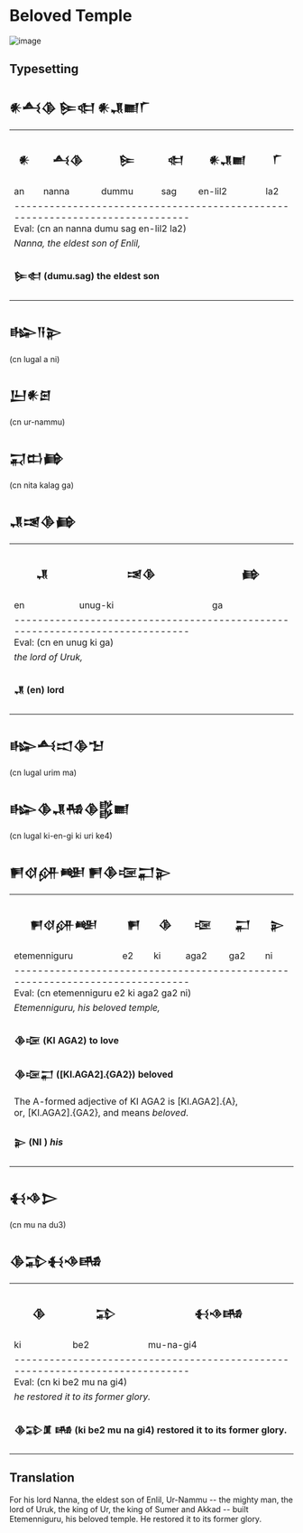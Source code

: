 # Beloved Temple

![image](https://github.com/user-attachments/assets/7eac47c2-d65d-43aa-a26f-021d460825dc)

## Typesetting

<h2>𒀭𒋀𒆠 𒌉𒊕 𒀭𒂗𒆤𒇲</h2>
<table>
 <tr>
  <th><h3>𒀭</h3></th>
  <th><h3>𒋀𒆠</h3></th>
  <th><h3>𒌉</h3></th>
   <th><h3>𒊕</h3></th>
  <th><h3>𒀭𒂗𒆤</h3></th>
   <th><h3>𒇲</h3></th>
 </tr>
 <tr>
  <td>an</td>
  <td>nanna</td>
   <td>dummu</td>
   <td>sag</td>
   <td>en-lil2</td>
   <td>la2</td>
 </tr>
 <tr>
  <td colspan="6">
  -----------------------------------------------------------------------------</br>
  Eval: (cn an nanna dumu sag en-lil2 la2)
  </td>
 </tr>
 <tr>
  <td colspan="6">
  <i>Nanna, the eldest son of Enlil,</i>
  </td>
 </tr>
 <tr>
  <td colspan="6">
  <h4>𒌉𒊕  (dumu.sag) the eldest son</h4>
  </td>
 </tr>
</table>

                             
<h2>𒈗𒀀𒉌</h2>
(cn lugal a ni)
                               
<h2>𒌨𒀭𒇉</h2>
(cn ur-nammu)
                                  
<h2>𒍑𒆗𒂵</h2>
(cn nita kalag ga)
                             
<h2>𒂗𒀔𒆠𒂵</h2>
<table>
 <tr>
  <th><h3>𒂗</h3></th>
  <th><h3>𒀔𒆠</h3></th>
   <th><h3>𒂵</h3></th>
 </tr>
 <tr>
  <td>en</td>
  <td>unug-ki</td>
   <td>ga</td>
 </tr>
 <tr>
  <td colspan="3">
  -----------------------------------------------------------------------------</br>
  Eval: (cn en unug ki ga)
  </td>
 </tr>
 <tr>
  <td colspan="3">
  <i>the lord of Uruk,</i>
  </td>
 </tr>
 <tr>
  <td colspan="4">
  <h4>𒂗 (en) lord</h4>
  </td>
 </tr>
</table>


                         
<h2>𒈗𒋀𒀊𒆠𒈠</h2>
(cn lugal urim ma)
                          
<h2>𒈗𒆠𒂗𒄀𒆠𒌵𒆤</h2>
(cn lugal ki-en-gi ki uri ke4)
             
                            
<h2>𒂍𒋼𒉎𒅍 𒂍𒆠𒉘𒂷𒉌</h2>
<table>
 <tr>
  <th><h3>𒂍𒋼𒉎𒅍</h3></th>
  <th><h3>𒂍</h3></th>
  <th><h3>𒆠</h3></th>
  <th><h3>𒉘</h3></th>
   <th><h3>𒂷</h3></th>
  <th><h3>𒉌</h3></th>
 </tr>
 <tr>
  <td>etemenniguru</td>
  <td>e2</td>
  <td>ki</td>
   <td>aga2</td>
   <td>ga2</td>
   <td>ni</td>
 </tr>
 <tr>
  <td colspan="6">
  -----------------------------------------------------------------------------</br>
  Eval: (cn etemenniguru e2 ki aga2 ga2 ni)
  </td>
 </tr>
 <tr>
  <td colspan="6">
  <i>Etemenniguru, his beloved temple,</i>
  </td>
 </tr>
 <tr>
  <td colspan="6">
  <h4>𒆠𒉘  (KI AGA2) to love</h4>
  <h4>𒆠𒉘𒂷 ([KI.AGA2].{GA2}) beloved </h4>
  The A-formed adjective of KI AGA2 is [KI.AGA2].{A},</br>
  or, [KI.AGA2].{GA2}, and means <i>beloved</i>.
  <h4>𒉌 (NI ) <i>his</i>
  </td>
 </tr>
</table>

<h2>𒈬𒈾𒆕</h2>
(cn mu na du3)
                                 
<h2>𒆠𒁉𒈬𒈾𒄄</h2>
<table>
 <tr>
  <th><h3>𒆠</h3></th>
  <th><h3>𒁉</h3></th>
  <th><h3>𒈬𒈾𒄄</h3></th>
 </tr>
 <tr>
  <td>ki</td>
  <td>be2</td>
   <td>mu-na-gi4</td>
 </tr>
 <tr>
  <td colspan="3">
  -----------------------------------------------------------------------------</br>
  Eval: (cn ki be2 mu na gi4)
  </td>
 </tr>
 <tr>
  <td colspan="3">
  <i>he restored it to its former glory.</i>
  </td>
 </tr>
 <tr>
  <td colspan="3">
  <h4>𒆠𒁉𒂠 𒄄 (ki be2 mu na gi4) restored it to its former glory.</h4>
  </td>
 </tr>
</table>


## Translation
For his lord Nanna, the eldest son of Enlil,  Ur-Nammu
-- the mighty man, the lord of Uruk, the king of Ur, the king of Sumer and Akkad --
built Etemenniguru, his beloved temple. He restored it to its former glory.
